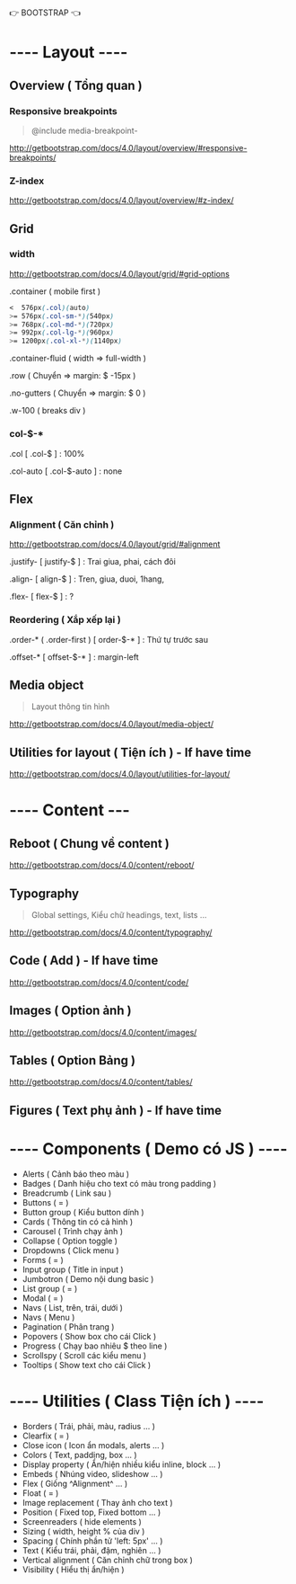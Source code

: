 👉 BOOTSTRAP 👈

# ---- Layout ----
## Overview ( Tổng quan )
### Responsive breakpoints
> @include media-breakpoint-

http://getbootstrap.com/docs/4.0/layout/overview/#responsive-breakpoints/

### Z-index
http://getbootstrap.com/docs/4.0/layout/overview/#z-index/

## Grid
### width
http://getbootstrap.com/docs/4.0/layout/grid/#grid-options

.container ( mobile first )
```css
<  576px(.col)(auto)
>= 576px(.col-sm-*)(540px)
>= 768px(.col-md-*)(720px)
>= 992px(.col-lg-*)(960px)
>= 1200px(.col-xl-*)(1140px)
```
.container-fluid ( width => full-width )

.row ( Chuyển => margin: $ -15px )

.no-gutters ( Chuyển => margin: $ 0 )

.w-100 ( breaks div )

### col-$-*
.col [ .col-$ ] : 100%

.col-auto [ .col-$-auto ] : none

## Flex
### Alignment ( Căn chỉnh )
http://getbootstrap.com/docs/4.0/layout/grid/#alignment

.justify- [ justify-$ ] : Trai giua, phai, cách đôi

.align- [ align-$ ] : Tren, giua, duoi, 1hang, 

.flex- [ flex-$ ] : ?

### Reordering ( Xắp xếp lại )
.order-* ( .order-first ) [ order-$-* ] : Thứ tự trước sau

.offset-* [ offset-$-* ] : margin-left

## Media object
> Layout thông tin hình

http://getbootstrap.com/docs/4.0/layout/media-object/

## Utilities for layout ( Tiện ích ) - If have time
http://getbootstrap.com/docs/4.0/layout/utilities-for-layout/

# ---- Content ---
## Reboot ( Chung về content )
http://getbootstrap.com/docs/4.0/content/reboot/

## Typography
> Global settings, Kiểu chữ headings, text, lists ...

http://getbootstrap.com/docs/4.0/content/typography/

## Code ( Add ) - If have time
http://getbootstrap.com/docs/4.0/content/code/

## Images ( Option ảnh )
http://getbootstrap.com/docs/4.0/content/images/

## Tables ( Option Bảng )
http://getbootstrap.com/docs/4.0/content/tables/

## Figures ( Text phụ ảnh ) - If have time

# ---- Components ( Demo có JS ) ----

+ Alerts ( Cảnh báo theo màu )
+ Badges ( Danh hiệu cho text có màu trong padding )
+ Breadcrumb ( Link sau )
+ Buttons ( = )
+ Button group ( Kiểu button dính )
+ Cards ( Thông tin có cả hình )
+ Carousel ( Trình chạy ảnh )
+ Collapse ( Option toggle )
+ Dropdowns ( Click menu )
+ Forms ( = )
+ Input group ( Title in input )
+ Jumbotron ( Demo nội dung basic )
+ List group ( = )
+ Modal ( = )
+ Navs ( List, trên, trái, dưới )
+ Navs ( Menu )
+ Pagination ( Phân trang )
+ Popovers ( Show box cho cái Click )
+ Progress ( Chạy bao nhiêu $ theo line )
+ Scrollspy ( Scroll các kiểu menu )
+ Tooltips ( Show text cho cái Click )

# ---- Utilities ( Class Tiện ích ) ----

+ Borders ( Trái, phải, màu, radius ... )
+ Clearfix ( = )
+ Close icon ( Icon ẩn modals, alerts ... )
+ Colors ( Text, padding, box ... )
+ Display property ( Ẩn/hiện nhiều kiểu inline, block ... )
+ Embeds ( Nhúng video, slideshow ... )
+ Flex ( Giống ^Alignment^ ... )
+ Float ( = )
+ Image replacement ( Thay ảnh cho text )
+ Position ( Fixed top, Fixed bottom ... )
+ Screenreaders ( hide elements )
+ Sizing ( width, height % của div )
+ Spacing ( Chính phần tử 'left: 5px' ... )
+ Text ( Kiểu trái, phải, đậm, nghiên ... )
+ Vertical alignment ( Căn chỉnh chữ trong box )
+ Visibility ( Hiểu thị ẩn/hiện )